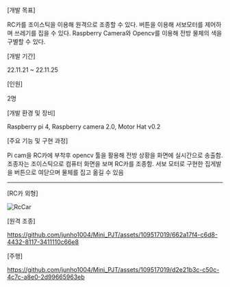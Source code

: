[개발 목표]

RC카를 조이스틱을 이용해 원격으로 조종할 수 있다.
버튼을 이용해 서보모터를 제어하며 쓰레기를 집을 수 있다.
Raspberry Camera와 Opencv를 이용해 전방 물체의 색을 구별할 수 있다.


[개발 기간]

22.11.21 ~ 22.11.25

[인원]

2명

[개발 환경 및 장비]

Raspberry pi 4, Raspberry camera 2.0, Motor Hat v0.2

[주요 기능 및 구현 과정]

Pi cam을 RC카에 부착후 opencv 툴을 활용해 전방 상황을 화면에 실시간으로 송출함.
조종자는 조이스틱으로 컴퓨터 화면을 보며 RC카를 조종함.
서보 모터로 구현한 집게발을 버튼으로 여닫으며 물체를 집고 옮길 수 있음


---

[RC카 외형]


![RcCar](https://github.com/junho1004/Mini_PJT/assets/109517019/0c810bc4-60fe-43f4-b055-2fd607834f20)


[원격 조종]

https://github.com/junho1004/Mini_PJT/assets/109517019/662a17f4-c6d8-4432-8117-3411110c66e8


[주행]

https://github.com/junho1004/Mini_PJT/assets/109517019/d2e21b3c-c50c-4c7c-a8e0-2d99665963eb

